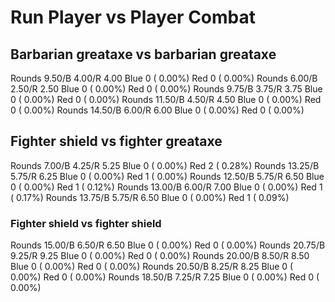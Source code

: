 # Run Player vs Player Combat

## Barbarian greataxe vs barbarian greataxe
Rounds  9.50/B 4.00/R 4.00 Blue 0 ( 0.00%) Red 0 ( 0.00%)
Rounds  6.00/B 2.50/R 2.50 Blue 0 ( 0.00%) Red 0 ( 0.00%)
Rounds  9.75/B 3.75/R 3.75 Blue 0 ( 0.00%) Red 0 ( 0.00%)
Rounds 11.50/B 4.50/R 4.50 Blue 0 ( 0.00%) Red 0 ( 0.00%)
Rounds 14.50/B 6.00/R 6.00 Blue 0 ( 0.00%) Red 0 ( 0.00%)

## Fighter shield vs fighter greataxe
Rounds  7.00/B 4.25/R 5.25 Blue 0 ( 0.00%) Red 2 ( 0.28%)
Rounds 13.25/B 5.75/R 6.25 Blue 0 ( 0.00%) Red 1 ( 0.00%)
Rounds 12.50/B 5.75/R 6.50 Blue 0 ( 0.00%) Red 1 ( 0.12%)
Rounds 13.00/B 6.00/R 7.00 Blue 0 ( 0.00%) Red 1 ( 0.17%)
Rounds 13.75/B 5.75/R 6.50 Blue 0 ( 0.00%) Red 1 ( 0.09%)

### Fighter shield vs fighter shield
Rounds 15.00/B 6.50/R 6.50 Blue 0 ( 0.00%) Red 0 ( 0.00%)
Rounds 20.75/B 9.25/R 9.25 Blue 0 ( 0.00%) Red 0 ( 0.00%)
Rounds 20.00/B 8.50/R 8.50 Blue 0 ( 0.00%) Red 0 ( 0.00%)
Rounds 20.50/B 8.25/R 8.25 Blue 0 ( 0.00%) Red 0 ( 0.00%)
Rounds 18.50/B 7.25/R 7.25 Blue 0 ( 0.00%) Red 0 ( 0.00%)

